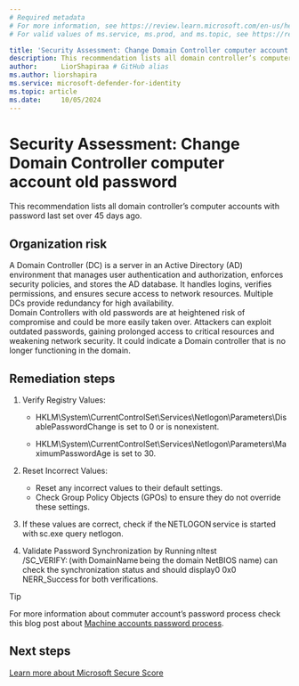 ```yaml
---
# Required metadata
# For more information, see https://review.learn.microsoft.com/en-us/help/platform/learn-editor-add-metadata?branch=main
# For valid values of ms.service, ms.prod, and ms.topic, see https://review.learn.microsoft.com/en-us/help/platform/metadata-taxonomies?branch=main

title: 'Security Assessment: Change Domain Controller computer account old password '
description: This recommendation lists all domain controller’s computer accounts with password last set over 45 days ago.
author:      LiorShapiraa # GitHub alias
ms.author: liorshapira
ms.service: microsoft-defender-for-identity
ms.topic: article
ms.date:     10/05/2024
---
```


# Security Assessment: Change Domain Controller computer account old password

This recommendation lists all domain controller’s computer accounts with password last set over 45 days ago.

## Organization risk

A Domain Controller (DC) is a server in an Active Directory (AD) environment that manages user authentication and authorization, enforces security policies, and stores the AD database. It handles logins, verifies permissions, and ensures secure access to network resources. Multiple DCs provide redundancy for high availability.  
Domain Controllers with old passwords are at heightened risk of compromise and could be more easily taken over. Attackers can exploit outdated passwords, gaining prolonged access to critical resources and weakening network security. It could indicate a Domain controller that is no longer functioning in the domain.

## Remediation steps

1. Verify Registry Values: 

   - HKLM\System\CurrentControlSet\Services\Netlogon\Parameters\DisablePasswordChange is set to 0 or is nonexistent. 
      
   - HKLM\System\CurrentControlSet\Services\Netlogon\Parameters\MaximumPasswordAge is set to 30. 
      
1. Reset Incorrect Values:   
     - Reset any incorrect values to their default settings.   
     - Check Group Policy Objects (GPOs) to ensure they do not override these settings. 
  
1. If these values are correct, check if the NETLOGON service is started with sc.exe query netlogon. 

1. Validate Password Synchronization by Running nltest /SC_VERIFY: (with DomainName being the domain NetBIOS name) can check the synchronization status and should display0 0x0 NERR_Success for both verifications.

> [!TIP]
> For more information about commuter account’s password process check this blog post about [Machine accounts password process](https://techcommunity.microsoft.com/t5/ask-the-directory-services-team/machine-account-password-process/ba-p/396026). 
## Next steps

[Learn more about Microsoft Secure Score](/microsoft-365/security/defender/microsoft-secure-score)

